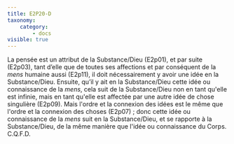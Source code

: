 ```yaml
---
title: E2P20-D
taxonomy:
    category:
        - docs
visible: true
---
```


La pensée est un attribut de la Substance/Dieu (E2p01), et par suite (E2p03), tant d’elle que de toutes ses affections et par conséquent de la _mens_ humaine aussi (E2p11), il doit nécessairement y avoir une idée en la Substance/Dieu. 
Ensuite, qu’il y ait en la Substance/Dieu cette idée ou connaissance de la _mens_, cela suit de la Substance/Dieu non en tant qu'elle est infinie, mais en tant qu'elle est affectée par une autre idée de chose singulière (E2p09). Mais l'ordre et la connexion des idées est le même que l'ordre et la connexion des choses (E2p07) ; donc cette idée ou connaissance de la _mens_ suit en la Substance/Dieu, et se rapporte à la Substance/Dieu, de la même manière que l'idée ou connaissance du Corps. C.Q.F.D.

